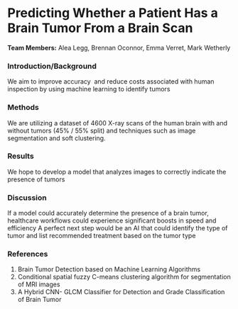 # Predicting Whether a Patient Has a Brain Tumor From a Brain Scan

**Team Members:** Alea Legg, Brennan Oconnor, Emma Verret, Mark Wetherly

### Introduction/Background
We aim to improve accuracy  and reduce costs associated with human inspection by using machine learning to identify tumors 

### Methods
We are utilizing a dataset of 4600 X-ray scans of the human brain with and without tumors (45% / 55% split) and techniques such as image segmentation and soft clustering.

### Results
We hope to develop a model that analyzes images to correctly indicate the presence of tumors

### Discussion
If a model could accurately determine the presence of a brain tumor, healthcare workflows could experience significant boosts in speed and efficiency
A perfect next step would be an AI that could identify the type of tumor and list recommended treatment based on the tumor type

### References
1. Brain Tumor Detection based on Machine Learning Algorithms
2. Conditional spatial fuzzy C-means clustering algorithm for segmentation of MRI images
3. A Hybrid CNN- GLCM Classifier for Detection and Grade Classification of Brain Tumor




